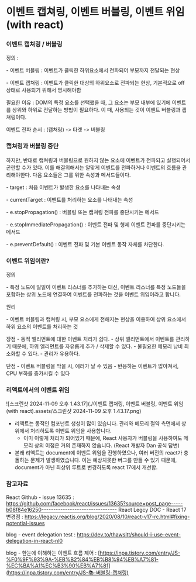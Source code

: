 # 이벤트 캡쳐링, 이벤트 버블링, 이벤트 위임 (with react)

### **이벤트 캡쳐링 / 버블링**

정의 : 

\- 이벤트 버블링 : 이벤트가 클릭한 하위요소에서 전파되어 부모까지 전달되는 현상

\- 이벤트 캡쳐링 : 이벤트가 클릭한 대상의 하위요소로 전파되는 현상, 기본적으로 off 상태로 사용되기 위해서 명시해야함



필요한 이유 : DOM의 특정 요소를 선택했을 때, 그 요소는 부모 내부에 있기에 이벤트를 상위와 하위로 전달하는 방법이 필요하다. 이 때, 사용되는 것이 이벤트 버블링과 캡쳐링이다.



이벤트 전파 순서 : (캡쳐링) -> 타겟 -> 버블링



### **캡쳐링과 버블링 중단**

하지만, 반대로 캡쳐링과 버블링으로 원하지 않는 요소에 이벤트가 전파되고 실행되어서 곤란할 수가 있다. 이를 해결위해서는 알맞게 이벤트를 전파하거나 이벤트의 흐름을 관리해야한다. 다음 요소들은 그를 위한 속성과 메서드들이다.



\- target : 처음 이벤트가 발생한 요소를 나타내는 속성

\- currentTarget : 이벤트를 처리하는 요소를 나태내는 속성

\- e.stopPropagation() : 버블링 또는 캡쳐링 전파를 중단시키는 메서드

\- e.stopImmediatePropagation() : 이벤트 전파 및 형제 이벤트 전파를 중단시키는 메서드

\- e.preventDefault() : 이벤트 전파 및 기본 이벤트 동작 자체를 차단한다.



### **이벤트 위임이란?**

정의

\- 특정 노드에 일일이 이벤트 리스너를 추가하는 대신, 이벤트 리스너를 특정 노드들을 포함하는 상위 노드에 연결하여 이벤트를 전파하는 것을 이벤트 위임이라고 합니다. 



원리

\- 이벤트 버블링과 캡쳐링 시, 부모 요소에게 전해지는 현상을 이용하여 상위 요소에서 하위 요소의 이벤트를 처리하는 것

장점
\- 동적 엘리먼트에 대한 이벤트 처리가 쉽다.
 \- 상위 엘리먼트에서 이벤트를 관리하기 때문에, 하위 엘리먼트를 자유롭게 추가 / 삭제할 수 있다.
\- 불필요한 메모리 낭비 최소화할 수 있다.
\- 관리가 유용하다.

단점
\- 이벤트 버블링을 막을 시, 에러가 날 수 있음
\- 반응하는 이벤트가 많아져서, CPU 부하를 증가시킬 수 있다



### 리액트에서의 이벤트 위임

![스크린샷 2024-11-09 오후 1.43.17](./이벤트 캡쳐링, 이벤트 버블링, 이벤트 위임 (with react).assets/스크린샷 2024-11-09 오후 1.43.17.png)

- 리액트는 동적인 컴포넌트 생성이 많이 있습니다. 관리와 메모리 절약 측면에서 상위에서 처리하도록 이벤트 위임을 사용합니다. 
  - 이미 이렇게 처리가 되어있기 때문에, React 사용자가 버블링을 사용하여도 메모리 상의 이점은 거의 존재하지 않습니다. (React 개발자 Dan 공식 답변)
- 본래 리액트는 document에 이벤트 위임을 진행하였으나, 여러 버전의 react가 충돌하는 문제가 발생하였습니다. 이는 예상치못한 버그를 만들 수 있기 때문에, document가 아닌 최상위 루트로 변경하도록 react 17에서 개선함.



### **참고자료**


React Github - issue 13635 : https://github.com/facebook/react/issues/13635?source=post_page-----b08f84e16250--------------------------------
React Legcy DOC - React 17 변경점 : https://legacy.reactjs.org/blog/2020/08/10/react-v17-rc.html#fixing-potential-issues

blog - event delegation test : https://dev.to/thawsitt/should-i-use-event-delegation-in-react-nl0

blog - 한눈에 이해하는 이벤트 흐름 제어 : [https://inpa.tistory.com/entry/JS-%F0%9F%93%9A-%EB%B2%84%EB%B8%94%EB%A7%81-%EC%BA%A1%EC%B3%90%EB%A7%81﻿](https://inpa.tistory.com/entry/JS-📚-버블링-캡쳐링)
